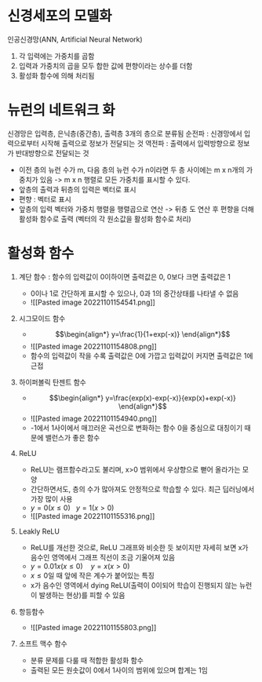 # 신경세포의 모델화
인공신경망(ANN, Artificial Neural Network)
1. 각 입력에는 가중치를 곱함
2. 입력과 가중치의 곱을 모두 합한 값에 편향이라는 상수를 더함
3. 활성화 함수에 의해 처리됨

# 뉴런의 네트워크 화
신경망은 입력층, 은닉층(중간층), 출력층 3개의 층으로 분류됨
순전파 : 신경망에서 입력으로부터 시작해 출력으로 정보가 전달되는 것
역전파 : 출력에서 입력방향으로 정보가 반대방향으로 전달되는 것
- 이전 층의 뉴런 수가 m, 다음 층의 뉴런 수가 n이라면 두 층 사이에는 m x n개의 가중치가 있음 -> m x n 행렬로 모든 가중치를 표시할 수 있다.
- 앞층의 출력과 뒤층의 입력은 벡터로 표시
- 편향 :  벡터로 표시
- 앞층의 입력 벡터와 가중치 행렬을 행렬곱으로 연산 -> 뒤층 도 연산 후 편향을 더해 활성화 함수로 출력 (벡터의 각 원소값을 활성화 함수로 처리)

# 활성화 함수
1. 계단 함수 : 함수의 입력값이 0이하이면 출력값은 0, 0보다 크면 출력값은 1
	- 0이나 1로 간단하게 표시할 수 있으나, 0과 1의 중간상태를 나타낼 수 없음
	- ![[Pasted image 20221101154541.png]]
2. 시그모이드 함수
	- $$\begin{align*}
y=\frac{1}{1+exp(-x)}
\end{align*}$$
	- ![[Pasted image 20221101154808.png]]
	- 함수의 입력값이 작을 수록 출력값은 0에 가깝고 입력값이 커지면 출력값은 1에 근접
3. 하이퍼볼릭 탄젠트 함수
	- $$\begin{align*}
y=\frac{exp(x)-exp(-x)}{exp(x)+exp(-x)}
\end{align*}$$
	- ![[Pasted image 20221101154940.png]]
	- -1에서 1사이에서 매끄러운 곡선으로 변화하는 함수 0을 중심으로 대칭이기 때문에 밸런스가 좋은 함수

4. ReLU
	- ReLU는 램프함수라고도 불리며, x>0 범위에서 우상향으로 뻗어 올라가는 모양
	- 간단하면서도, 층의 수가 많아져도 안정적으로 학습할 수 있다. 최근 딥러닝에서 가장 많이 사용
	- $y=0(x \le 0)  \,\,\,\,\, y=1(x>0)$
	- ![[Pasted image 20221101155316.png]]

5. Leakly ReLU
	- ReLU를 개선한 것으로, ReLU 그래프와 비슷한 듯 보이지만 자세히 보면 x가 음수인 영역에서 그래프 직선이 조금 기울어져 있음
	- $y=0.01x(x \le 0) \,\,\,\,\,\,\, y=x(x>0)$
	- $x \le 0$일 때 앞에 작은 계수가 붙어있는 특징
	- x가 음수인 영역에서 dying ReLU(출력이 0이되어 학습이 진행되지 않는 뉴런이 발생하는 현상)를 피할 수 있음

6. 항등함수
	- ![[Pasted image 20221101155803.png]]

7. 소프트 맥수 함수
	- 분류 문제를 다룰 때 적합한 활성화 함수
	- 출력된 모든 원솟값이 0에서 1사이의 범위에 있으며 합계는 1임

